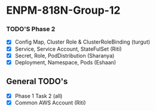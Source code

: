 # ENPM-818N-Group-12

### TODO'S Phase 2
- [x] Config Map, Cluster Role & ClusterRoleBinding (turgut)
- [x] Service, Service Account, StateFulSet (Riti)
- [x] Secret, Role, PodDistribution (Sharanya)
- [x] Deployment, Namespace, Pods (Eshaan)

## General TODO's
- [x] Phase 1 Task 2 (all)
- [x] Common AWS Account (Riti)
